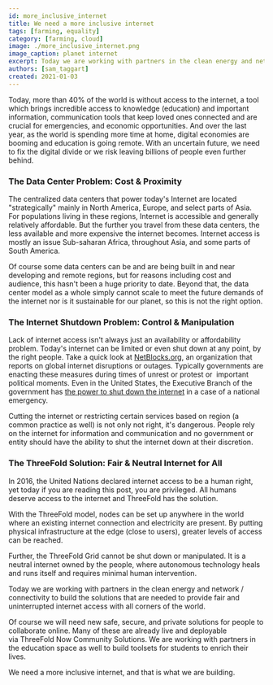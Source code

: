 ```yaml
---
id: more_inclusive_internet
title: We need a more inclusive internet
tags: [farming, equality]
category: [farming, cloud]
image: ./more_inclusive_internet.png
image_caption: planet internet
excerpt: Today we are working with partners in the clean energy and network / connectivity to build the solutions that are needed to provide fair and uninterrupted internet access with all corners of the world.
authors: [sam_taggart]
created: 2021-01-03
---
```


Today, more than 40% of the world is without access to the internet, a tool which brings incredible access to knowledge (education) and important information, communication tools that keep loved ones connected and are crucial for emergencies, and economic opportunities. And over the last year, as the world is spending more time at home, digital economies are booming and education is going remote. With an uncertain future, we need to fix the digital divide or we risk leaving billions of people even further behind.

### The Data Center Problem: Cost & Proximity

The centralized data centers that power today's Internet are located "strategically" mainly in North America, Europe, and select parts of Asia. For populations living in these regions, Internet is accessible and generally relatively affordable. But the further you travel from these data centers, the less available and more expensive the internet becomes. Internet access is mostly an issue Sub-saharan Africa, throughout Asia, and some parts of South America.

Of course some data centers can be and are being built in and near developing and remote regions, but for reasons including cost and audience, this hasn't been a huge priority to date. Beyond that, the data center model as a whole simply cannot scale to meet the future demands of the internet nor is it sustainable for our planet, so this is not the right option.

### The Internet Shutdown Problem: Control & Manipulation

Lack of internet access isn't always just an availability or affordability problem. Today's internet can be limited or even shut down at any point, by the right people. Take a quick look at [NetBlocks.org](netblocks.org/reports), an organization that reports on global internet disruptions or outages. Typically governments are enacting these measures during times of unrest or protest or  important political moments. Even in the United States, the Executive Branch of the government has [the power to shut down the internet](www.klemchuk.com/ip-law-trends/government-power-to-shut-down-the-internet) in a case of a national emergency.

Cutting the internet or restricting certain services based on region (a common practice as well) is not only not right, it's dangerous. People rely on the internet for information and communication and no government or entity should have the ability to shut the internet down at their discretion.

### The ThreeFold Solution: Fair & Neutral Internet for All

In 2016, the United Nations declared internet access to be a human right, yet today if you are reading this post, you are privileged. All humans deserve access to the internet and ThreeFold has the solution.

With the ThreeFold model, nodes can be set up anywhere in the world where an existing internet connection and electricity are present. By putting physical infrastructure at the edge (close to users), greater levels of access can be reached.

Further, the ThreeFold Grid cannot be shut down or manipulated. It is a neutral internet owned by the people, where autonomous technology heals and runs itself and requires minimal human intervention.

Today we are working with partners in the clean energy and network / connectivity to build the solutions that are needed to provide fair and uninterrupted internet access with all corners of the world.

Of course we will need new safe, secure, and private solutions for people to collaborate online. Many of these are already live and deployable via ThreeFold Now Community Solutions. We are working with partners in the education space as well to build toolsets for students to enrich their lives.

We need a more inclusive internet, and that is what we are building.
